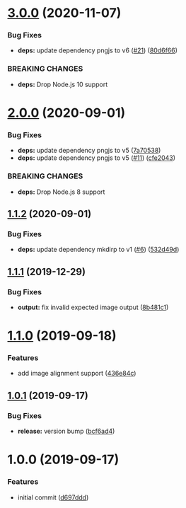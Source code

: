 # [3.0.0](https://github.com/mooyoul/chai-image/compare/v2.0.0...v3.0.0) (2020-11-07)


### Bug Fixes

* **deps:** update dependency pngjs to v6 ([#21](https://github.com/mooyoul/chai-image/issues/21)) ([80d6f66](https://github.com/mooyoul/chai-image/commit/80d6f66b28d35f279a8a1dcc383c08fe101d18c2))


### BREAKING CHANGES

* **deps:** Drop Node.js 10 support

# [2.0.0](https://github.com/mooyoul/chai-image/compare/v1.1.2...v2.0.0) (2020-09-01)


### Bug Fixes

* **deps:** update dependency pngjs to v5 ([7a70538](https://github.com/mooyoul/chai-image/commit/7a70538c10fefee5d2bf42b7f87f1b8138679f96))
* **deps:** update dependency pngjs to v5 ([#11](https://github.com/mooyoul/chai-image/issues/11)) ([cfe2043](https://github.com/mooyoul/chai-image/commit/cfe204348855df365bb5ce7b7c98b0365219f026))


### BREAKING CHANGES

* **deps:** Drop Node.js 8 support

## [1.1.2](https://github.com/mooyoul/chai-image/compare/v1.1.1...v1.1.2) (2020-09-01)


### Bug Fixes

* **deps:** update dependency mkdirp to v1 ([#6](https://github.com/mooyoul/chai-image/issues/6)) ([532d49d](https://github.com/mooyoul/chai-image/commit/532d49d76b81fb503772a3d130ae1bf3df00f796))

## [1.1.1](https://github.com/mooyoul/chai-image/compare/v1.1.0...v1.1.1) (2019-12-29)


### Bug Fixes

* **output:** fix invalid expected image output ([8b481c1](https://github.com/mooyoul/chai-image/commit/8b481c19d2f73d836e857c01214628411fd26382))

# [1.1.0](https://github.com/mooyoul/chai-image/compare/v1.0.1...v1.1.0) (2019-09-18)


### Features

* add image alignment support ([436e84c](https://github.com/mooyoul/chai-image/commit/436e84c))

## [1.0.1](https://github.com/mooyoul/chai-image/compare/v1.0.0...v1.0.1) (2019-09-17)


### Bug Fixes

* **release:** version bump ([bcf6ad4](https://github.com/mooyoul/chai-image/commit/bcf6ad4))

# 1.0.0 (2019-09-17)


### Features

* initial commit ([d697ddd](https://github.com/mooyoul/chai-image/commit/d697ddd))
